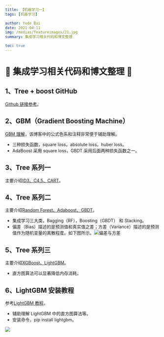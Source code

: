 ```yaml
---
title: 【机器学习一】
tags: [机器学习]

author: Yude Bai
date: 2021-04-11
img: /medias/featureimages/21.jpg
summary: 集成学习相关代码和博文整理

toc: true
---
```



# :whale: 集成学习相关代码和博文整理 :whale:


## 1、Tree + boost GitHub
[Github 链接参考](https://github.com/frank0532/decisiontree-randomforest-adaboost-GBDT-xgboost-lightGBM-catBoost)。


## 2、GBM（Gradient Boosting Machine）
[GBM 理解](https://github.com/frank0532/decisiontree-randomforest-adaboost-GBDT-xgboost-lightGBM-catBoost)，该博客中的公式色系和注释非常便于辅助理解。
 - 三种损失函数，square loss，absolute loss，huber loss。
 - AdaBoost 采用 square loss，GBDT 采用后面两种损失函数之一。


## 3、Tree 系列一
主要介绍[ID3、C4.5、CART](https://zhuanlan.zhihu.com/p/85731206)。


## 4、Tree 系列二
主要介绍[Random Forest、Adaboost、GBDT](https://zhuanlan.zhihu.com/p/86263786)。
 - 集成学习三大类，Bagging（RF），Boosting（GBDT） 和 Stacking。
 - 偏差（Bias）描述的是预测值和真实值之差；方差（Variance）描述的是预测值作为随机变量的离散程度。如下图所示。![偏差与方差](https://img-blog.csdnimg.cn/20210411215845631.jpg?x-oss-process=image/watermark,type_ZmFuZ3poZW5naGVpdGk,shadow_10,text_aHR0cHM6Ly9ibG9nLmNzZG4ubmV0L3ppbW9zYW5ndGlhbg==,size_16,color_FFFFFF,t_70#pic_center)


## 5、Tree 系列三
主要介绍[XGBoost、LightGBM](https://zhuanlan.zhihu.com/p/87885678)。
 - 直方图算法可以显著降低内存消耗。


## 6、LightGBM 安装教程
参考[LightGBM 教程](https://blog.csdn.net/weixin_38569817/article/details/78808535)。
 - 辅助理解 LightGBM 中的直方图算法等。
 - 安装命令，pip install lightgbm。


![](https://img-blog.csdnimg.cn/2021041122081610.png#pic_center)

